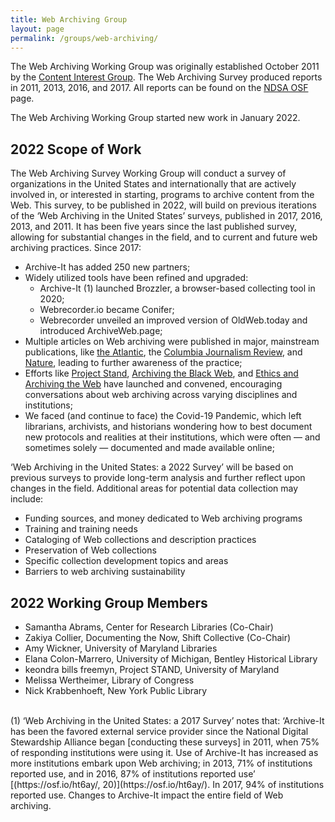 ```yaml
---
title: Web Archiving Group
layout: page
permalink: /groups/web-archiving/
---
```



The Web Archiving Working Group was originally established October 2011 by the [Content Interest Group](content-interest-group.md). The Web Archiving Survey produced reports in 2011, 2013, 2016, and 2017.  All reports can be found on the [NDSA OSF](https://osf.io/4ytb2/) page.  
   
The Web Archiving Working Group started new work in January 2022.

<!--## Get Involved
(content under construction)-->

## 2022 Scope of Work
The Web Archiving Survey Working Group will conduct a survey of organizations in the United States and internationally that are actively involved in, or interested in starting, programs to archive content from the Web. This survey, to be published in 2022, will build on previous iterations of the ‘Web Archiving in the United States’ surveys, published in 2017, 2016, 2013, and 2011. It has been five years since the last published survey, allowing for substantial changes in the field, and to current and future web archiving practices. Since 2017:

- Archive-It has added 250 new partners;
- Widely utilized tools have been refined and upgraded:
  - Archive-It (1) launched Brozzler, a browser-based collecting tool in 2020;
  - Webrecorder.io became Conifer;
  - Webrecorder unveiled an improved version of OldWeb.today and introduced ArchiveWeb.page;
- Multiple articles on Web archiving were published in major, mainstream publications, like [the Atlantic](https://www.theatlantic.com/technology/archive/2021/06/the-internet-is-a-collective-hallucination/619320/), the [Columbia Journalism Review](https://www.cjr.org/analysis/linkrot-content-drift-new-york-times.php), and [Nature](https://www.nature.com/articles/d41586-020-03554-0), leading to further awareness of the practice;
- Efforts like [Project Stand](https://rhizome.org/editorial/2020/jun/11/introducing-conifer/), [Archiving the Black Web](https://archivingtheblackweb.org/), and [Ethics and Archiving the Web](https://eaw.rhizome.org/) have launched and convened, encouraging conversations about web archiving across varying disciplines and institutions;
- We faced (and continue to face) the Covid-19 Pandemic, which left librarians, archivists, and historians wondering how to best document new protocols and realities at their institutions, which were often — and sometimes solely — documented and made available online;

‘Web Archiving in the United States: a 2022 Survey’ will be based on previous surveys to provide long-term analysis and further reflect upon changes in the field. Additional areas for potential data collection may include:

- Funding sources, and money dedicated to Web archiving programs
- Training and training needs
- Cataloging of Web collections and description practices
- Preservation of Web collections
- Specific collection development topics and areas
- Barriers to web archiving sustainability


## 2022 Working Group Members
- Samantha Abrams, Center for Research Libraries (Co-Chair)
- Zakiya Collier, Documenting the Now, Shift Collective (Co-Chair)
- Amy Wickner, University of Maryland Libraries
- Elana Colon-Marrero, University of Michigan, Bentley Historical Library
- keondra bills freemyn, Project STAND, University of Maryland
- Melissa Wertheimer, Library of Congress
- Nick Krabbenhoeft, New York Public Library
  

<br>
(1) ‘Web Archiving in the United States: a 2017 Survey’ notes that: ‘Archive-It has been the favored external service provider since the National Digital Stewardship Alliance began [conducting these surveys] in 2011, when 75% of responding institutions were using it. Use of Archive-It has increased as more institutions embark upon Web archiving; in 2013, 71% of institutions reported use, and in 2016, 87% of institutions reported use’ [(https://osf.io/ht6ay/, 20)](https://osf.io/ht6ay/). In 2017, 94% of institutions reported use. Changes to Archive-It impact the entire field of Web archiving.